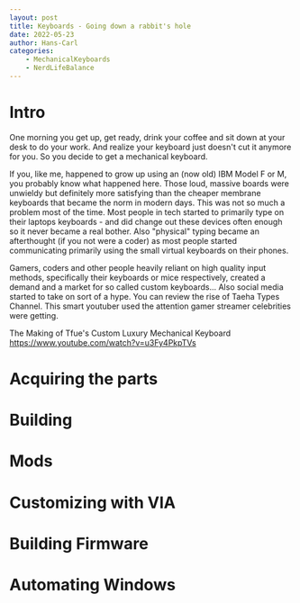 ```yaml
---
layout: post
title: Keyboards - Going down a rabbit's hole
date: 2022-05-23
author: Hans-Carl
categories:
    - MechanicalKeyboards
    - NerdLifeBalance
---
```


# Intro

One morning you get up, get ready, drink your coffee and sit down at your desk to do your work. And realize your keyboard just doesn't cut it anymore for you. So you decide to get a mechanical keyboard.

If you, like me, happened to grow up using an (now old) IBM Model F or M, you probably know what happened here. Those loud, massive boards were unwieldy but definitely more satisfying than the cheaper membrane keyboards that became the norm in modern days. This was not so much a problem most of the time. Most people in tech started to primarily type on their laptops keyboards - and did change out these devices often enough so it never became a real bother. Also "physical" typing became an afterthought (if you not were a coder) as most people started communicating primarily using the small virtual keyboards on their phones. 

Gamers, coders and other people heavily reliant on high quality input methods, specifically their keyboards or mice respectively, created a demand and a market for so called custom keyboards... Also social media started to take on sort of a hype. You can review the rise of Taeha Types Channel. This smart youtuber used the attention gamer streamer celebrities were getting.

The Making of Tfue's Custom Luxury Mechanical Keyboard
https://www.youtube.com/watch?v=u3Fy4PkpTVs

# Acquiring the parts

# Building

# Mods

# Customizing with VIA

# Building Firmware

# Automating Windows

